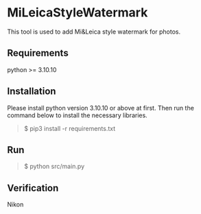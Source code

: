 # MiLeicaStyleWatermark
This tool is used to add Mi&Leica style watermark for photos.

## Requirements
python >= 3.10.10

## Installation
Please install python version 3.10.10 or above at first. Then run the command below to install the necessary libraries.
> $ pip3 install -r requirements.txt

## Run
> $ python src/main.py

## Verification
Nikon